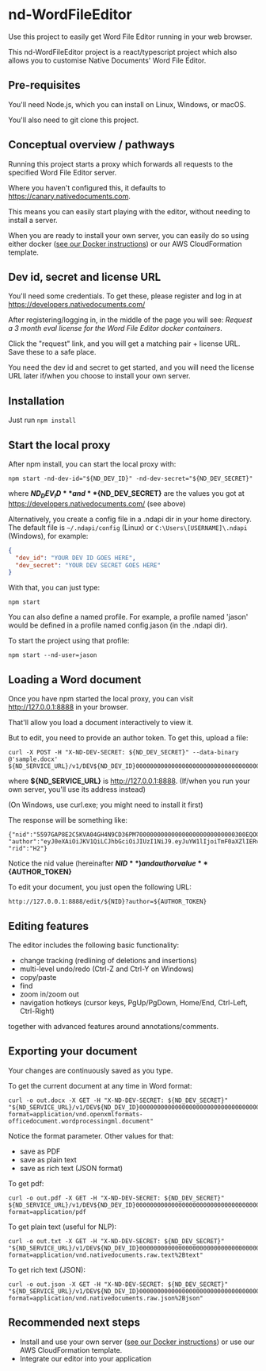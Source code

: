 # nd-WordFileEditor

Use this project to easily get Word File Editor running in your web browser. 

This nd-WordFileEditor project is a react/typescript project which also allows you to customise Native Documents'
Word File Editor.

## Pre-requisites

You'll need Node.js, which you can install on Linux, Windows, or macOS.

You'll also need to git clone this project.

## Conceptual overview / pathways

Running this project starts a proxy which forwards all requests to the specified Word File Editor server. 

Where you haven't configured this, it defaults to https://canary.nativedocuments.com.

This means you can easily start playing with the editor, without needing to install a server.

When you are ready to install your own server, you can easily do so using either docker ([see our Docker instructions](https://github.com///NativeDocuments/nd-WordFileEditor/wiki/Docker))  or our AWS CloudFormation template.

## Dev id, secret and license URL

You'll need some credentials.  To get these, please register and log in at https://developers.nativedocuments.com/ 

After registering/logging in, in the middle of the page you will see:  *Request a 3 month eval license for the Word File Editor docker containers*.

Click the "request" link, and you will get a matching pair + license URL.  Save these to a safe place.

You need the dev id and secret to get started, and you will need the license URL later if/when you choose to install your own server.  

## Installation

Just run `npm install`

## Start the local proxy

After npm install, you can start the local proxy with:

```
npm start -nd-dev-id="${ND_DEV_ID}" -nd-dev-secret="${ND_DEV_SECRET}" 
```

where **${ND_DEV_ID}** and **${ND_DEV_SECRET}** are the values you got at https://developers.nativedocuments.com/  (see above)

Alternatively, you create a config file in a .ndapi dir in your home directory.  The default file is `~/.ndapi/config` (Linux) or `C:\Users\[USERNAME]\.ndapi` (Windows), for example:

```json
{
  "dev_id": "YOUR DEV ID GOES HERE",
  "dev_secret": "YOUR DEV SECRET GOES HERE"
}
```

With that, you can just type:

```
npm start 
```

You can also define a named profile.  For example, a profile named 'jason' would be defined in a 
profile named config.jason (in the .ndapi dir).

To start the project using that profile:

```
npm start --nd-user=jason
```

## Loading a Word document

Once you have npm started the local proxy, you can visit http://127.0.0.1:8888 in your browser. 

That'll allow you load a document interactively to view it.

But to edit, you need to provide an author token.  To get this, upload a file:

```
curl -X POST -H "X-ND-DEV-SECRET: ${ND_DEV_SECRET}" --data-binary @'sample.docx' ${ND_SERVICE_URL}/v1/DEV${ND_DEV_ID}00000000000000000000000000000000000000000000000000000000/upload 
```
where **${ND_SERVICE_URL}** is http://127.0.0.1:8888.  (If/when you run your own server, you'll use its address instead)

(On Windows, use curl.exe; you might need to install it first)

The response will be something like:

```
{"nid":"5597GAP8E2C5KVA04GH4N9CD36PM7000000000000000000000000000300EQOGG20ICUI4B2JD62EHC60000",
"author":"eyJ0eXAiOiJKV1QiLCJhbGciOiJIUzI1NiJ9.eyJuYW1lIjoiTmF0aXZlIERvY3VtZW50cyIsIm5pY2tuYW1lIjoibmQifQ.w5bgaJk3L3KzF71ESpKkStcGAaBXAYcmCFCmw5VRhWQ",
"rid":"H2"}
```

Notice the nid value (hereinafter **${NID}**) and author value **${AUTHOR_TOKEN}**

To edit your document, you just open the following URL:

```
http://127.0.0.1:8888/edit/${NID}?author=${AUTHOR_TOKEN}
```

## Editing features

The editor includes the following basic functionality:

- change tracking (redlining of deletions and insertions)
- multi-level undo/redo (Ctrl-Z and Ctrl-Y on Windows)
- copy/paste
- find
- zoom in/zoom out
- navigation hotkeys (cursor keys, PgUp/PgDown, Home/End, Ctrl-Left, Ctrl-Right)

together with advanced features around annotations/comments.

## Exporting your document

Your changes are continuously saved as you type.

To get the current document at any time in Word format: 

```
curl -o out.docx -X GET -H "X-ND-DEV-SECRET: ${ND_DEV_SECRET}" "${ND_SERVICE_URL}/v1/DEV${ND_DEV_ID}00000000000000000000000000000000000000000000000000000000/document/${NID}/?format=application/vnd.openxmlformats-officedocument.wordprocessingml.document"
```

Notice the format parameter.  Other values for that:

- save as PDF
- save as plain text
- save as rich text (JSON format)

To get pdf:

```
curl -o out.pdf -X GET -H "X-ND-DEV-SECRET: ${ND_DEV_SECRET}" ${ND_SERVICE_URL}/v1/DEV${ND_DEV_ID}00000000000000000000000000000000000000000000000000000000/document/${NID}/?format=application/pdf 
```

To get plain text (useful for NLP):

```
curl -o out.txt -X GET -H "X-ND-DEV-SECRET: ${ND_DEV_SECRET}" "${ND_SERVICE_URL}/v1/DEV${ND_DEV_ID}00000000000000000000000000000000000000000000000000000000/document/${NID}/?format=application/vnd.nativedocuments.raw.text%2Btext"
```

To get rich text (JSON):

```
curl -o out.json -X GET -H "X-ND-DEV-SECRET: ${ND_DEV_SECRET}" "${ND_SERVICE_URL}/v1/DEV${ND_DEV_ID}00000000000000000000000000000000000000000000000000000000/document/${NID}/?format=application/vnd.nativedocuments.raw.json%2Bjson"
```

## Recommended next steps

- Install and use your own server ([see our Docker instructions](https://github.com///NativeDocuments/nd-WordFileEditor/wiki/Docker))  or use our AWS CloudFormation template.
- Integrate our editor into your application
